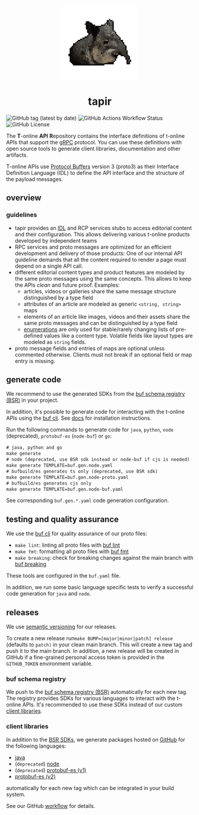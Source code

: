 <div align="center">
  <img src="docs/tapir.png" height="200" alt="tapir"/>
   <h1>tapir</h1>
</div>

![GitHub tag (latest by date)](https://img.shields.io/github/v/tag/stroeer/tapir?color=%23f653a6&label=Release&style=flat-square) 
![GitHub Actions Workflow Status](https://img.shields.io/github/actions/workflow/status/stroeer/tapir/proto.yaml?style=flat-square&label=build) 
![GitHub License](https://img.shields.io/github/license/stroeer/tapir?style=flat-square) 

The **T**-online **API** **R**epository contains the interface definitions of t-online APIs that support the [gRPC](https://grpc.io/) protocol. You can use these definitions with open source tools to generate client libraries, documentation and other artifacts.

T-online APIs use [Protocol Buffers](https://github.com/google/protobuf) version 3 (proto3) as their Interface Definition Language (IDL) to define the API interface and the structure of the payload messages.

## overview

### guidelines

* tapir provides an [IDL](https://en.wikipedia.org/wiki/Interface_description_language) and RCP services stubs to access editorial content and their configuration. This allows delivering various t-online products developed by independent teams
* RPC services and proto messages are optimized for an efficient development and delivery of those products: One of our internal API guideline demands that all the content required to render a page must depend on a single API call.
* different editorial content types and product features are modeled by the same proto messages using the same concepts. This allows to keep the APIs _clean_ and future proof. Examples:
    * articles, videos or galleries share the same message structure distinguished by a type field
    * attributes of an article are modeled as generic `<string, string>` maps
    * elements of an article like images, videos and their assets share the same proto messages and can be distinguished by a type field
    * [enumerations](https://developers.google.com/protocol-buffers/docs/proto3#enum) are only used for stable/rarely changing lists of pre-defined values like a content type.
    Volatile fields like layout types are modeled as `string` fields.
* proto message fields and entries of maps are optional unless commented otherwise. Clients must not break if an optional field or map entry is missing.


## generate code

We recommend to use the generated SDKs from the [buf schema registry (BSR)](#buf-schema-registry) in your project. 

In addition, it's possible to generate code for interacting with the t-online APIs using the [buf cli](https://buf.build/docs/generate/overview). See [docs](https://buf.build/docs/installation)
for installation instructions.  

Run the following commands to generate code for `java`, `python`, `node` (deprecated), `protobuf-es` (`node-buf`) or `go`:

```shell
# java, python and go
make generate
# node (deprecated, use BSR sdk instead or node-buf if cjs is needed)
make generate TEMPLATE=buf.gen.node.yaml
# bufbuild/es generates ts only (deprecated, use BSR sdk)
make generate TEMPLATE=buf.gen.node-proto.yaml
# bufbuild/es generates cjs only
make generate TEMPLATE=buf.gen.node-buf.yaml
```

See corresponding `buf.gen.*.yaml` code generation configuration.

## testing and quality assurance

We use the [buf cli](https://buf.build/docs/ecosystem/cli-overview) for quality assurance of our proto files:

* `make lint`: linting all proto files with [buf lint](https://buf.build/docs/lint/overview) 
* `make fmt`: formatting all proto files with [buf fmt](https://buf.build/docs/format/style)
* `make breaking`: check for breaking changes against the main branch with [buf breaking](https://buf.build/docs/breaking/overview)

These tools are configured in the `buf.yaml` file. 

In addition, we run some basic language specific tests to verify a successful code generation for `java` and `node`.

## releases

We use [semantic versioning](https://semver.org/) for our releases. 

To create a new release run`make BUMP=[major|minor|patch] release` (defaults to `patch)` in your clean main branch. This will create 
a new tag and push it to the main branch. In addition, a new release will be created in GitHub if a
fine-grained personal access token is provided in the `GITHUB_TOKEN` environment variable.

### buf schema registry

We push to the [buf schema registry (BSR)](https://buf.build/stroeer/tapir) automatically for each new tag. The registry
provides SDKs for various languages to interact with the t-online APIs. It's recommended to 
use these SDKs instead of our custom [client libraries](#client-libraries).

### client libraries

In addition to the [BSR SDKs](https://buf.build/stroeer/tapir), we generate packages hosted on [GitHub](https://github.com/orgs/stroeer/packages?repo_name=tapiro) 
for the following languages:

* [java](https://github.com/stroeer/tapir/packages/235034)
* (`deprecated`) [node](https://github.com/stroeer/tapir/packages/235031) 
* (`deprecated`) [protobuf-es (v1)](https://github.com/stroeer/tapir/pkgs/npm/tapir-proto-v1)
* [protobuf-es (v2)](https://github.com/stroeer/tapir/pkgs/npm/tapir-buf-v1)

automatically for each new tag which can be integrated in your build system.

See our GitHub [workflow](.github/workflows/proto.yaml) for details. 



 

